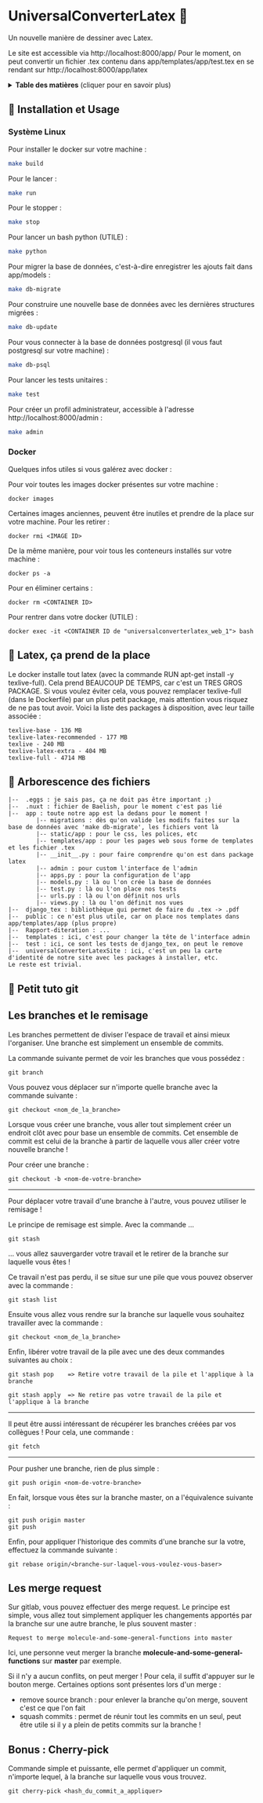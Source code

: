 # UniversalConverterLatex 🚀

Un nouvelle manière de dessiner avec Latex.

Le site est accessible via http://localhost:8000/app/
Pour le moment, on peut convertir un fichier .tex contenu dans app/templates/app/test.tex en se rendant sur http://localhost:8000/app/latex


<details>
 <summary><strong>Table des matières</strong> (cliquer pour en savoir plus)</summary>

* [Installation et Usage](#-installation)
* [Latex, ça prend de la place](#-latex)
* [Explications de l'arborescence des fichiers](#-arborescence)
* [Petit tuto git](#-git)
</details>


## 💾 Installation et Usage

### Système Linux

Pour installer le docker sur votre machine :

```bash
make build
```
Pour le lancer :

```bash
make run
```

Pour le stopper :

```bash
make stop
```

Pour lancer un bash python (UTILE) :

```bash
make python
```

Pour migrer la base de données, c'est-à-dire enregistrer les ajouts fait dans app/models :

```bash
make db-migrate
```

Pour construire une nouvelle base de données avec les dernières structures migrées :

```bash
make db-update
```

Pour vous connecter à la base de données postgresql (il vous faut postgresql sur votre machine) :

```bash
make db-psql
```

Pour lancer les tests unitaires :

```bash
make test
```

Pour créer un profil administrateur, accessible à l'adresse http://localhost:8000/admin  :

```bash
make admin
```


### Docker

Quelques infos utiles si vous galérez avec docker :

Pour voir toutes les images docker présentes sur votre machine :
```
docker images
```

Certaines images anciennes, peuvent être inutiles et prendre de la place sur votre machine. Pour les retirer :

```
docker rmi <IMAGE ID>
```

De la même manière, pour voir tous les conteneurs installés sur votre machine :
```
docker ps -a
```

Pour en éliminer certains :

```
docker rm <CONTAINER ID>
```

Pour rentrer dans votre docker (UTILE) :

```
docker exec -it <CONTAINER ID de "universalconverterlatex_web_1"> bash
```

## 💾 Latex, ça prend de la place

Le docker installe tout latex (avec la commande RUN apt-get install -y texlive-full).
Cela prend BEAUCOUP DE TEMPS, car c'est un TRES GROS PACKAGE.
Si vous voulez éviter cela,  vous pouvez remplacer texlive-full (dans le Dockerfile) par un plus petit package, mais attention vous risquez de ne pas tout avoir. Voici la liste des packages à disposition, avec leur taille associée :

    texlive-base - 136 MB
    texlive-latex-recommended - 177 MB
    texlive - 240 MB
    texlive-latex-extra - 404 MB
    texlive-full - 4714 MB

## 💾 Arborescence des fichiers

    |--  .eggs : je sais pas, ça ne doit pas être important ;)
    |--  .nuxt : fichier de Baelish, pour le moment c'est pas lié
    |--  app : toute notre app est la dedans pour le moment !
            |-- migrations : dès qu'on valide les modifs faites sur la base de données avec 'make db-migrate', les fichiers vont là
            |-- static/app : pour le css, les polices, etc
            |-- templates/app : pour les pages web sous forme de templates et les fichier .tex
            |-- __init__.py : pour faire comprendre qu'on est dans package latex
            |-- admin : pour custom l'interface de l'admin
            |-- apps.py : pour la configuration de l'app
            |-- models.py : là ou l'on crée la base de données
            |-- test.py : là ou l'on place nos tests
            |-- urls.py : là ou l'on définit nos urls
            |-- views.py : là ou l'on définit nos vues
    |--  django_tex : bibliothèque qui permet de faire du .tex -> .pdf
    |--  public : ce n'est plus utile, car on place nos templates dans app/templates/app (plus propre)
    |--  Rapport-diteration : ...
    |--  templates : ici, c'est pour changer la tête de l'interface admin
    |--  test : ici, ce sont les tests de django_tex, on peut le remove
    |--  universalConverterLatexSite : ici, c'est un peu la carte d'identité de notre site avec les packages à installer, etc.
    Le reste est trivial.

## 💾 Petit tuto git

Les branches et le remisage
-----------

Les branches permettent de diviser l'espace de travail et ainsi mieux l'organiser. Une branche est simplement un ensemble de commits.

La commande suivante permet de voir les branches que vous possédez :
```
git branch
```

Vous pouvez vous déplacer sur n'importe quelle branche avec la commande suivante :
```
git checkout <nom_de_la_branche>
```


Lorsque vous créer une branche, vous aller tout simplement créer un endroit clôt avec pour base un ensemble de commits. Cet ensemble de commit est celui de la branche à partir de laquelle vous aller créer votre nouvelle branche !

Pour créer une branche :
```
git checkout -b <nom-de-votre-branche>
```


*************

Pour déplacer votre travail d'une branche à l'autre, vous pouvez utiliser le remisage !

Le principe de remisage est simple. Avec la commande ...
```
git stash
```
... vous allez sauvergarder votre travail et le retirer de la branche sur laquelle vous êtes !

Ce travail n'est pas perdu, il se situe sur une pile que vous pouvez observer avec la commande :
```
git stash list
```

Ensuite vous allez vous rendre sur la branche sur laquelle vous souhaitez travailler avec la commande :
```
git checkout <nom_de_la_branche>
```

Enfin, libérer votre travail de la pile avec une des deux commandes suivantes au choix :
```
git stash pop    => Retire votre travail de la pile et l'applique à la branche

git stash apply  => Ne retire pas votre travail de la pile et l'applique à la branche
```

*************

Il peut être aussi intéressant de récupérer les branches créées par vos collègues !
Pour cela, une commande :

```
git fetch
```

******************

Pour pusher une branche, rien de plus simple :
```
git push origin <nom-de-votre-branche>
```
En fait, lorsque vous êtes sur la branche master, on a l'équivalence suivante :
```
git push origin master
git push
```


Enfin, pour appliquer l'historique des commits d'une branche sur la votre, effectuez la commande suivante :

```
git rebase origin/<branche-sur-laquel-vous-voulez-vous-baser>
```

Les merge request
-----------

Sur gitlab, vous pouvez effectuer des merge request. Le principe est simple, vous allez tout simplement appliquer les changements apportés par la branche sur une autre branche, le plus souvent master :

```
Request to merge molecule-and-some-general-functions into master 
```

Ici, une personne veut merger la branche **molecule-and-some-general-functions** sur **master** par exemple.

Si il n'y a aucun conflits, on peut merger !
Pour cela, il suffit d'appuyer sur le bouton merge.
Certaines options sont présentes lors d'un merge :

 * remove source branch : pour enlever la branche qu'on merge, souvent c'est ce que l'on fait
 * squash commits : permet de réunir tout les commits en un seul, peut être utile si il y a plein de petits commits sur la branche !


Bonus : Cherry-pick
-----------

Commande simple et puissante, elle permet d'appliquer un commit, n'importe lequel, à la branche sur laquelle vous vous trouvez.

```
git cherry-pick <hash_du_commit_a_appliquer>
```